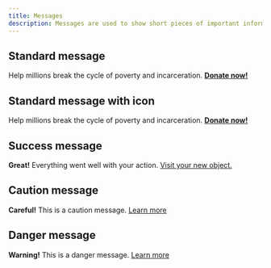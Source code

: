 ```yaml
---
title: Messages
description: Messages are used to show short pieces of important information to the user — for example, warnings or announcements.
---
```


## Standard message

<div class="preview">
	<div class="message">
		<div class="message__content">
			Help millions break the cycle of poverty and incarceration. <a href="#"><strong>Donate now!</strong></a>
		</div>
	</div>
</div>

## Standard message with icon

<div class="preview">
	<div class="message">
		<div class="message__icon">
			<i class="fa fa-star"></i>
		</div>
		<div class="message__content">
			Help millions break the cycle of poverty and incarceration. <a href="#"><strong>Donate now!</strong></a>
		</div>
	</div>
</div>

## Success message

<div class="preview">
	<div class="message message--success">
		<div class="message__icon">
			<i class="fa fa-check-circle"></i>
		</div>
		<div class="message__content">
			<strong>Great!</strong> Everything went well with your action. <a href="#">Visit your new object.</a>
		</div>
	</div>
</div>

## Caution message

<div class="preview">
	<div class="message message--caution">
		<div class="message__icon">
			<i class="fa fa-exclamation-circle"></i>
		</div>
		<div class="message__content">
			<strong>Careful!</strong> This is a caution message. <a href="#">Learn more</a>
		</div>
	</div>
</div>

## Danger message

<div class="preview">
	<div class="message message--danger">
		<div class="message__icon">
      <i class="fa fa-warning"></i>
    </div>
    <div class="message__content">
      <strong>Warning!</strong> This is a danger message. <a href="#">Learn more</a>
   </div>
 </div>
</div>
